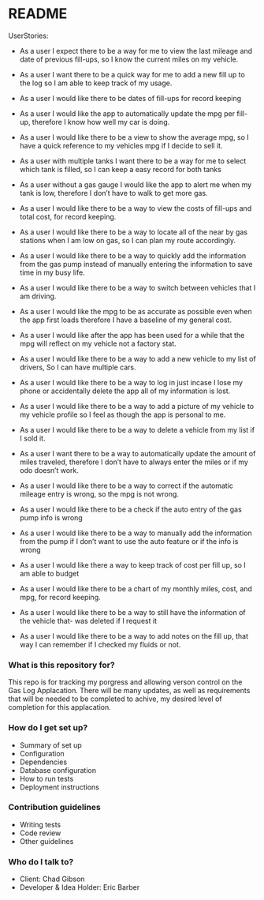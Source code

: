 # README #

UserStories: 
- As a user I expect there to be a way for me to view the last mileage and date of previous fill-ups, 
	so I know the current miles on my vehicle.
 
- As a user I want there to be a quick way for me to add a new fill up to the log so I am able to
	keep track of my usage.
 
- As a user I would like there to be dates of fill-ups for record keeping
 
- As a user I would like the app to automatically update the mpg per fill-up, therefore I 
	know how well my car is doing.
 
- As a user I would like there to be a view to show the average mpg, so I have a quick reference
	to my vehicles mpg if I decide to sell it.
 
- As a user with multiple tanks I want there to be a way for me to select which tank is filled, 
	so I can keep a easy record for both tanks
 
- As a user without a gas gauge I would like the app to alert me when my tank is low, therefore 
	I don’t have to walk to get more gas.
 
- As a user I would like there to be a way to view the costs of fill-ups and total cost, for 
	record keeping.
 
- As a user I would like there to be a way to locate all of the near by gas stations when I am 
	low on gas, so I can plan my route accordingly.

- As a user I would like there to be a way to quickly add the information from the gas pump 
	instead of manually entering the information to save time in my busy life.

- As a user I would like there to be a way to switch between vehicles that I am driving. 

- As a user I would like the mpg to be as accurate as possible even when the app first loads
	therefore I have a baseline of my general cost.

- As a user I would like after the app has been used for a while that the mpg will reflect on my 
	vehicle not a factory stat.

- As a user I would like there to be a way to add a new vehicle to my list of drivers, So I can 
	have multiple cars.

- As a user I would like there to be a way to log in just incase I lose my phone or accidentally 
	delete the app all of my information is lost.
	
- As a user I would like there to be a way to add a picture of my vehicle to my vehicle profile 
	so I feel as though the app is personal to me.
	
- As a user I would like there to be a way to delete a vehicle from my list if I sold it.

- As a user I want there to be a way to automatically update the amount of miles traveled, 
	therefore I don’t have to always enter the miles or if my odo doesn’t work.

- As a user I would like there to be a way to correct if the automatic mileage entry is wrong,
	so the mpg is not wrong.
	
- As a user I would like there to be a check if the auto entry of the gas pump info is wrong

- As a user I would like there to be a way to manually add the information from the pump if I 
	don’t want to use the auto feature or if the info is wrong

- As a user I would like there a way to keep track of cost per fill up, so I am able to budget

- As a user I would like there to be a chart of my monthly miles, cost, and mpg, for record keeping.

- As a user I would like there to be a way to still have the information of the vehicle that-  was 
 	deleted if I request it

- As a user I would like there to be a way to add notes on the fill up, that way I can remember 
	if I checked my fluids or not.



### What is this repository for? ###

This repo is for tracking my porgress and allowing verson control on the Gas Log Applacation.
There will be many updates, as well as requirements that will be needed to be completed to achive,
my desired level of completion for this applacation.

### How do I get set up? ###

* Summary of set up
* Configuration
* Dependencies
* Database configuration
* How to run tests
* Deployment instructions

### Contribution guidelines ###

* Writing tests
* Code review
* Other guidelines

### Who do I talk to? ###

* Client: Chad Gibson
* Developer & Idea Holder: Eric Barber